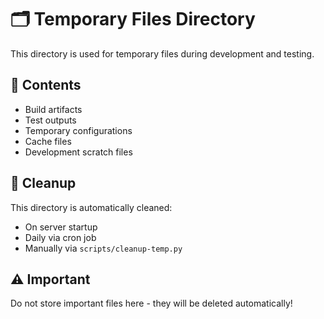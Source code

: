 # 🗂️ Temporary Files Directory

This directory is used for temporary files during development and testing.

## 📁 Contents

- Build artifacts
- Test outputs
- Temporary configurations
- Cache files
- Development scratch files

## 🧹 Cleanup

This directory is automatically cleaned:
- On server startup
- Daily via cron job
- Manually via `scripts/cleanup-temp.py`

## ⚠️ Important

Do not store important files here - they will be deleted automatically!
